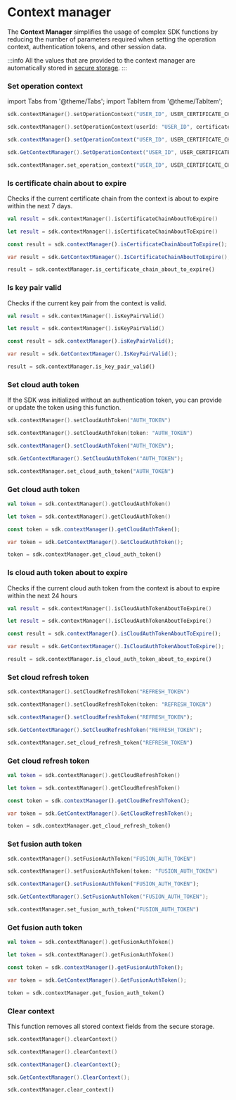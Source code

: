 # Context manager

The **Context Manager** simplifies the usage of complex SDK functions by reducing the number of parameters required when setting the operation context, authentication tokens, and other session data.

:::info 
All the values that are provided to the context manager are automatically stored in [secure storage](initialize.md#secure-storage).
:::

### Set operation context

import Tabs from '@theme/Tabs';
import TabItem from '@theme/TabItem';

<Tabs>
<TabItem value="kotlin" label="JVM & Android">

```kotlin
sdk.contextManager().setOperationContext("USER_ID", USER_CERTIFICATE_CHAIN_LIST, PUBLIC_KEY, PRIVATE_KEY)
```

</TabItem>
<TabItem value="swift" label="Swift">

```swift
sdk.contextManager().setOperationContext(userId: "USER_ID", certificateChain: USER_CERTIFICATE_CHAIN_LIST, publicKey: PUBLIC_KEY, privateKey: PRIVATE_KEY)
```

</TabItem>
<TabItem value="js" label="JavaScript">

```js
sdk.contextManager().setOperationContext("USER_ID", USER_CERTIFICATE_CHAIN_LIST, PUBLIC_KEY, PRIVATE_KEY);
```

</TabItem>
<TabItem value="csharp" label="C#">

```csharp
sdk.GetContextManager().SetOperationContext("USER_ID", USER_CERTIFICATE_CHAIN_AS_STRING, "BASE64_PUBLIC_KEY", "BASE64_PRIVATE_KEY");
```

</TabItem>
<TabItem value="python" label="Python">

```python
sdk.contextManager.set_operation_context("USER_ID", USER_CERTIFICATE_CHAIN_AS_STRING, "BASE64_PUBLIC_KEY", "BASE64_PRIVATE_KEY")
```

</TabItem>
</Tabs>

### Is certificate chain about to expire

Checks if the current certificate chain from the context is about to expire within the next 7 days.

<Tabs>
<TabItem value="kotlin" label="JVM & Android">

```kotlin
val result = sdk.contextManager().isCertificateChainAboutToExpire()
```

</TabItem>
<TabItem value="swift" label="Swift">

```swift
let result = sdk.contextManager().isCertificateChainAboutToExpire()
```

</TabItem>
<TabItem value="js" label="JavaScript">

```js
const result = sdk.contextManager().isCertificateChainAboutToExpire();
```

</TabItem>
<TabItem value="csharp" label="C#">

```csharp
var result = sdk.GetContextManager().IsCertificateChainAboutToExpire();
```

</TabItem>
<TabItem value="python" label="Python">

```python
result = sdk.contextManager.is_certificate_chain_about_to_expire()
```

</TabItem>
</Tabs>

### Is key pair valid

Checks if the current key pair from the context is valid.

<Tabs>
<TabItem value="kotlin" label="JVM & Android">

```kotlin
val result = sdk.contextManager().isKeyPairValid()
```

</TabItem>
<TabItem value="swift" label="Swift">

```swift
let result = sdk.contextManager().isKeyPairValid()
```

</TabItem>
<TabItem value="js" label="JavaScript">

```js
const result = sdk.contextManager().isKeyPairValid();
```

</TabItem>
<TabItem value="csharp" label="C#">

```csharp
var result = sdk.GetContextManager().IsKeyPairValid();
```

</TabItem>
<TabItem value="python" label="Python">

```python
result = sdk.contextManager.is_key_pair_valid()
```

</TabItem>
</Tabs>

### Set cloud auth token

If the SDK was initialized without an authentication token, you can provide or update the token using this function.

<Tabs>
<TabItem value="kotlin" label="JVM & Android">

```kotlin
sdk.contextManager().setCloudAuthToken("AUTH_TOKEN")
```

</TabItem>
<TabItem value="swift" label="Swift">

```swift
sdk.contextManager().setCloudAuthToken(token: "AUTH_TOKEN")
```

</TabItem>
<TabItem value="js" label="JavaScript">

```js
sdk.contextManager().setCloudAuthToken("AUTH_TOKEN");
```

</TabItem>
<TabItem value="csharp" label="C#">

```csharp
sdk.GetContextManager().SetCloudAuthToken("AUTH_TOKEN");
```

</TabItem>
<TabItem value="python" label="Python">

```python
sdk.contextManager.set_cloud_auth_token("AUTH_TOKEN")
```

</TabItem>
</Tabs>

### Get cloud auth token

<Tabs>
<TabItem value="kotlin" label="JVM & Android">

```kotlin
val token = sdk.contextManager().getCloudAuthToken()
```

</TabItem>
<TabItem value="swift" label="Swift">

```swift
let token = sdk.contextManager().getCloudAuthToken()
```

</TabItem>
<TabItem value="js" label="JavaScript">

```js
const token = sdk.contextManager().getCloudAuthToken();
```

</TabItem>
<TabItem value="csharp" label="C#">

```csharp
var token = sdk.GetContextManager().GetCloudAuthToken();
```

</TabItem>
<TabItem value="python" label="Python">

```python
token = sdk.contextManager.get_cloud_auth_token()
```

</TabItem>
</Tabs>

### Is cloud auth token about to expire

Checks if the current cloud auth token from the context is about to expire within the next 24 hours

<Tabs>
<TabItem value="kotlin" label="JVM & Android">

```kotlin
val result = sdk.contextManager().isCloudAuthTokenAboutToExpire()
```

</TabItem>
<TabItem value="swift" label="Swift">

```swift
let result = sdk.contextManager().isCloudAuthTokenAboutToExpire()
```

</TabItem>
<TabItem value="js" label="JavaScript">

```js
const result = sdk.contextManager().isCloudAuthTokenAboutToExpire();
```

</TabItem>
<TabItem value="csharp" label="C#">

```csharp
var result = sdk.GetContextManager().IsCloudAuthTokenAboutToExpire();
```

</TabItem>
<TabItem value="python" label="Python">

```python
result = sdk.contextManager.is_cloud_auth_token_about_to_expire()
```

</TabItem>
</Tabs>

### Set cloud refresh token

<Tabs>
<TabItem value="kotlin" label="JVM & Android">

```kotlin
sdk.contextManager().setCloudRefreshToken("REFRESH_TOKEN")
```

</TabItem>
<TabItem value="swift" label="Swift">

```swift
sdk.contextManager().setCloudRefreshToken(token: "REFRESH_TOKEN")
```

</TabItem>
<TabItem value="js" label="JavaScript">

```js
sdk.contextManager().setCloudRefreshToken("REFRESH_TOKEN");
```

</TabItem>
<TabItem value="csharp" label="C#">

```csharp
sdk.GetContextManager().SetCloudRefreshToken("REFRESH_TOKEN");
```

</TabItem>
<TabItem value="python" label="Python">

```python
sdk.contextManager.set_cloud_refresh_token("REFRESH_TOKEN")
```

</TabItem>
</Tabs>

### Get cloud refresh token

<Tabs>
<TabItem value="kotlin" label="JVM & Android">

```kotlin
val token = sdk.contextManager().getCloudRefreshToken()
```

</TabItem>
<TabItem value="swift" label="Swift">

```swift
let token = sdk.contextManager().getCloudRefreshToken()
```

</TabItem>
<TabItem value="js" label="JavaScript">

```js
const token = sdk.contextManager().getCloudRefreshToken();
```

</TabItem>
<TabItem value="csharp" label="C#">

```csharp
var token = sdk.GetContextManager().GetCloudRefreshToken();
```

</TabItem>
<TabItem value="python" label="Python">

```python
token = sdk.contextManager.get_cloud_refresh_token()
```

</TabItem>
</Tabs>

### Set fusion auth token

<Tabs>
<TabItem value="kotlin" label="JVM & Android">

```kotlin
sdk.contextManager().setFusionAuthToken("FUSION_AUTH_TOKEN")
```

</TabItem>
<TabItem value="swift" label="Swift">

```swift
sdk.contextManager().setFusionAuthToken(token: "FUSION_AUTH_TOKEN")
```

</TabItem>
<TabItem value="js" label="JavaScript">

```js
sdk.contextManager().setFusionAuthToken("FUSION_AUTH_TOKEN");
```

</TabItem>
<TabItem value="csharp" label="C#">

```csharp
sdk.GetContextManager().SetFusionAuthToken("FUSION_AUTH_TOKEN");
```

</TabItem>
<TabItem value="python" label="Python">

```python
sdk.contextManager.set_fusion_auth_token("FUSION_AUTH_TOKEN")
```

</TabItem>
</Tabs>

### Get fusion auth token

<Tabs>
<TabItem value="kotlin" label="JVM & Android">

```kotlin
val token = sdk.contextManager().getFusionAuthToken()
```

</TabItem>
<TabItem value="swift" label="Swift">

```swift
let token = sdk.contextManager().getFusionAuthToken()
```

</TabItem>
<TabItem value="js" label="JavaScript">

```js
const token = sdk.contextManager().getFusionAuthToken();
```

</TabItem>
<TabItem value="csharp" label="C#">

```csharp
var token = sdk.GetContextManager().GetFusionAuthToken();
```

</TabItem>
<TabItem value="python" label="Python">

```python
token = sdk.contextManager.get_fusion_auth_token()
```

</TabItem>
</Tabs>

### Clear context

This function removes all stored context fields from the secure storage.

<Tabs>
<TabItem value="kotlin" label="JVM & Android">

```kotlin
sdk.contextManager().clearContext()
```

</TabItem>
<TabItem value="swift" label="Swift">

```swift
sdk.contextManager().clearContext()
```

</TabItem>
<TabItem value="js" label="JavaScript">

```js
sdk.contextManager().clearContext();
```

</TabItem>
<TabItem value="csharp" label="C#">

```csharp
sdk.GetContextManager().ClearContext();
```

</TabItem>
<TabItem value="python" label="Python">

```python
sdk.contextManager.clear_context()
```

</TabItem>
</Tabs>


